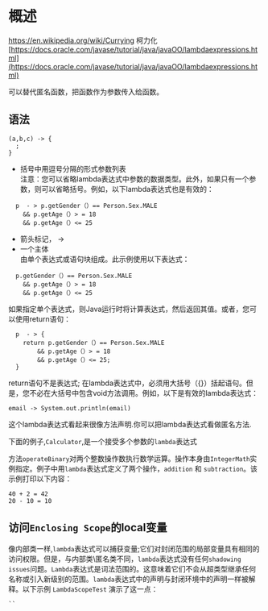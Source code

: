 # 概述

https://en.wikipedia.org/wiki/Currying 柯力化  
[https://docs.oracle.com/javase/tutorial/java/javaOO/lambdaexpressions.html](https://docs.oracle.com/javase/tutorial/java/javaOO/lambdaexpressions.html)

可以替代匿名函数，把函数作为参数传入给函数。

## 语法

```{.java}
(a,b,c) -> {
  ;
}
```

- 括号中用逗号分隔的形式参数列表  
  注意：您可以省略lambda表达式中参数的数据类型。此外，如果只有一个参数，则可以省略括号。例如，以下lambda表达式也是有效的：  

```{.java}
  p  - > p.getGender（）== Person.Sex.MALE  
    && p.getAge（）> = 18  
    && p.getAge（）<= 25  
```

- 箭头标记， ->  
- 一个主体  
  由单个表达式或语句块组成。此示例使用以下表达式：  

```{.java}
  p.getGender（）== Person.Sex.MALE  
    && p.getAge（）> = 18  
    && p.getAge（）<= 25  
```

如果指定单个表达式，则Java运行时将计算表达式，然后返回其值。或者，您可以使用return语句：  

```{}
  p  - > {  
    return p.getGender（）== Person.Sex.MALE  
        && p.getAge（）> = 18  
        && p.getAge（）<= 25;  
  }
```

return语句不是表达式; 在lambda表达式中，必须用大括号（{}）括起语句。但是，您不必在大括号中包含void方法调用。例如，以下是有效的lambda表达式：

```{}
email -> System.out.println(email)
```

这个lambda表达式看起来很像方法声明.你可以把lambda表达式看做匿名方法.

下面的例子,`Calculator`,是一个接受多个参数的`lambda`表达式

方法`operateBinary`对两个整数操作数执行数学运算。操作本身由`IntegerMath`实例指定。例子中用`lambda`表达式定义了两个操作，`addition` 和 `subtraction`。该示例打印以下内容：

```{}
40 + 2 = 42
20 - 10 = 10
```

## 访问`Enclosing Scope`的local变量

像内部类一样,`lambda`表达式可以捕获变量;它们对封闭范围的局部变量具有相同的访问权限。但是，与内部类\匿名类不同，`lambda`表达式没有任何`shadowing issues`问题。`Lambda`表达式是词法范围的。这意味着它们不会从超类型继承任何名称或引入新级别的范围。`lambda`表达式中的声明与封闭环境中的声明一样被解释。以下示例 `LambdaScopeTest` 演示了这一点：

```{}
``